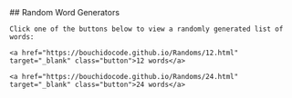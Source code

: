 <html>
  <head>
    <link rel="stylesheet" type="text/css" href="style.css">
  </head>
  <body>
    ## Random Word Generators

    Click one of the buttons below to view a randomly generated list of words:

    <a href="https://bouchidocode.github.io/Randoms/12.html" target="_blank" class="button">12 words</a>

    <a href="https://bouchidocode.github.io/Randoms/24.html" target="_blank" class="button">24 words</a>
  </body>
</html>
